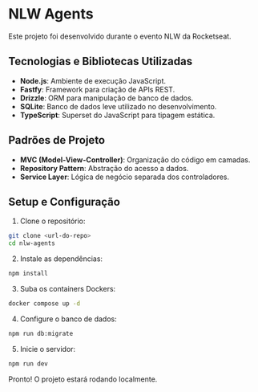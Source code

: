 # NLW Agents

Este projeto foi desenvolvido durante o evento NLW da Rocketseat.

## Tecnologias e Bibliotecas Utilizadas

- **Node.js**: Ambiente de execução JavaScript.
- **Fastfy**: Framework para criação de APIs REST.
- **Drizzle**: ORM para manipulação de banco de dados.
- **SQLite**: Banco de dados leve utilizado no desenvolvimento.
- **TypeScript**: Superset do JavaScript para tipagem estática.

## Padrões de Projeto

- **MVC (Model-View-Controller)**: Organização do código em camadas.
- **Repository Pattern**: Abstração do acesso a dados.
- **Service Layer**: Lógica de negócio separada dos controladores.

## Setup e Configuração

1. Clone o repositório:
  ```bash
  git clone <url-do-repo>
  cd nlw-agents
  ```

2. Instale as dependências:
  ```bash
  npm install
  ```
3. Suba os containers Dockers:
  ```bash
  docker compose up -d
  ``` 
4. Configure o banco de dados:
  ```bash
  npm run db:migrate
  ```
5. Inicie o servidor:
  ```bash
  npm run dev
  ```

Pronto! O projeto estará rodando localmente.
